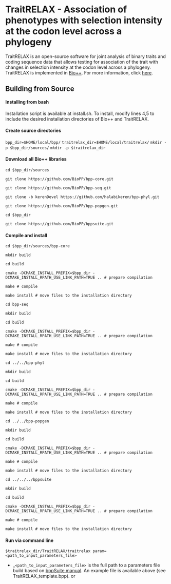 # TraitRELAX - Association of phenotypes with selection intensity at the codon level across a phylogeny

TraitRELAX is an open-source software for joint analysis of binary traits and coding sequence data that allows testing for association of the trait with changes in selection intensity at the codon level across a phylogeny. TraitRELAX is implemented in [Bio++](https://github.com/BioPP). For more information, click [here](http://biopp.univ-montp2.fr/).

## Building from Source

#### Installing from bash

Installation script is available at install.sh. To install, modify lines 4,5 to include the desired installation directories of Bio++ and TraitRELAX.

#### Create source directories

`bpp_dir=$HOME/local/bpp/`
`traitrelax_dir=$HOME/local/traitrelax/`
`mkdir -p $bpp_dir/sources/`
`mkdir -p $traitrelax_dir`

#### Download all Bio++ libraries

`cd $bpp_dir/sources`

`git clone https://github.com/BioPP/bpp-core.git`

`git clone https://github.com/BioPP/bpp-seq.git`

`git clone -b kerenDevel https://github.com/halabikeren/bpp-phyl.git`

`git clone https://github.com/BioPP/bpp-popgen.git`

`cd $bpp_dir`

`git clone https://github.com/BioPP/bppsuite.git`


#### Compile and install

`cd $bpp_dir/sources/bpp-core`

`mkdir build`

`cd build`

`cmake -DCMAKE_INSTALL_PREFIX=$bpp_dir -DCMAKE_INSTALL_RPATH_USE_LINK_PATH=TRUE .. # prepare compilation`

`make # compile`

`make install # move files to the installation directory`


`cd bpp-seq`

`mkdir build`

`cd build`

`cmake -DCMAKE_INSTALL_PREFIX=$bpp_dir -DCMAKE_INSTALL_RPATH_USE_LINK_PATH=TRUE .. # prepare compilation`

`make # compile`

`make install # move files to the installation directory`


`cd ../../bpp-phyl`

`mkdir build`

`cd build`

`cmake -DCMAKE_INSTALL_PREFIX=$bpp_dir -DCMAKE_INSTALL_RPATH_USE_LINK_PATH=TRUE .. # prepare compilation`

`make # compile`

`make install # move files to the installation directory`


`cd ../../bpp-popgen`

`mkdir build`

`cd build`

`cmake -DCMAKE_INSTALL_PREFIX=$bpp_dir -DCMAKE_INSTALL_RPATH_USE_LINK_PATH=TRUE .. # prepare compilation`

`make # compile`

`make install # move files to the installation directory`


`cd ../../../bppsuite`

`mkdir build`

`cd build`

`cmake -DCMAKE_INSTALL_PREFIX=$bpp_dir -DCMAKE_INSTALL_RPATH_USE_LINK_PATH=TRUE .. # prepare compilation`

`make # compile`

`make install # move files to the installation directory`


#### Run via command line
`$traitrelax_dir/TraitRELAX/traitrelax param=<path_to_input_parameters_file>`  
+ _`<path_to_input_parameters_file>` is the full path to a parameters file build based on [bppSuite manual](http://biopp.univ-montp2.fr/manual/pdf/bppsuite/v0.7.0/bppsuite.pdf). An example file is available above (see TraitRELAX_template.bpp).
or 
